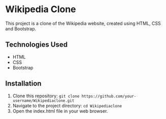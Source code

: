 # Wikipedia Clone

This project is a clone of the Wikipedia website, created using HTML, CSS and Bootstrap.

## Technologies Used

- HTML
- CSS
- Bootstrap

## Installation

1. Clone this repository: `git clone https://github.com/your-username/Wikipediaclone.git`
2. Navigate to the project directory: `cd Wikipediaclone`
3. Open the index.html file in your web browser.
